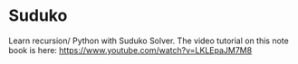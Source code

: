# Suduko
Learn recursion/ Python with Suduko Solver.
The video tutorial on this note book is here: https://www.youtube.com/watch?v=LKLEpaJM7M8
